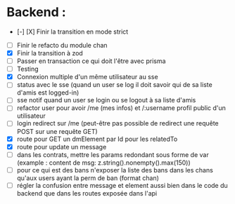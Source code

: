 # Backend :
- [-] [X] Finir la transition en mode strict
- [ ] Finir le refacto du module chan
- [X] Finir la transition à zod
- [ ] Passer en transaction ce qui doit l'être avec prisma
- [ ] Testing
- [X] Connexion multiple d'un même utilisateur au sse
- [ ] status avec le sse (quand un user se log il doit savoir qui de sa liste d'amis est logged-in)
- [ ] sse notif quand un user se login ou se logout à sa liste d'amis
- [ ] refactor user pour avoir /me (mes infos) et /:username profil public d'un utilisateur
- [ ] login redirect sur /me (peut-être pas possible de redirect une requête POST sur une requête GET)
- [X] route pour GET un dmElement par Id pour les relatedTo
- [X] route pour update un message
- [ ] dans les contrats, mettre les params redondant sous forme de var (example : content de msg: z.string().nonempty().max(150))
- [ ] pour ce qui est des bans n'exposer la liste des bans dans les chans qu'aux users ayant la perm de ban (format chan)
- [ ] régler la confusion entre message et element aussi bien dans le code du backend que dans les routes exposée dans l'api
